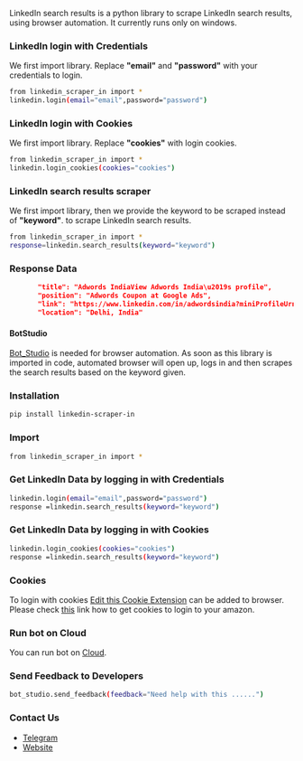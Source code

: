 LinkedIn search results is a python library to scrape LinkedIn search results, using browser automation. 
It currently runs only on windows.

### LinkedIn login with Credentials
We first import library. Replace **"email"** and **"password"** with your credentials to login.
```sh
from linkedin_scraper_in import *
linkedin.login(email="email",password="password")
```

### LinkedIn login with Cookies 
We first import library. Replace **"cookies"** with login cookies.
```sh
from linkedin_scraper_in import *
linkedin.login_cookies(cookies="cookies")
```

### LinkedIn search results scraper
We first import library, then we provide the keyword to be scraped instead of **"keyword"**. to scrape LinkedIn search results.
```sh
from linkedin_scraper_in import *
response=linkedin.search_results(keyword="keyword")
```
### Response Data
```json
       "title": "Adwords IndiaView Adwords India\u2019s profile",
       "position": "Adwords Coupon at Google Ads",
       "link": "https://www.linkedin.com/in/adwordsindia?miniProfileUrn=urn%3Ali%3Afs_miniProfile%3AACoAACvkQm8BiUuA9BgIlufcCW1I678EGwE77yg",
       "location": "Delhi, India"
```


#### BotStudio
[Bot_Studio](https://pypi.org/project/bot_studio/) is needed for browser automation. As soon as this library is imported in code, automated browser will open up, logs in and then scrapes the search results based on the keyword given.


### Installation

```sh
pip install linkedin-scraper-in
```

### Import
```sh
from linkedin_scraper_in import *
```

### Get LinkedIn Data by logging in with Credentials 
```sh
linkedin.login(email="email",password="password")
response =linkedin.search_results(keyword="keyword")
```

### Get LinkedIn Data by logging in with Cookies
```sh
linkedin.login_cookies(cookies="cookies")
response =linkedin.search_results(keyword="keyword")
```
### Cookies
To login with cookies [Edit this Cookie Extension](https://chrome.google.com/webstore/detail/editthiscookie/fngmhnnpilhplaeedifhccceomclgfbg?hl=en) can be added to browser. Please check [this](https://abhishek-chaudhary.medium.com/how-to-get-cookies-of-any-website-from-browser-22b3d6348ed2) link how to get cookies to login to your amazon.

### Run bot on Cloud
You can run bot on [Cloud](https://datakund.com/products/linkedin-profile-results-scraper).

### Send Feedback to Developers
```sh
bot_studio.send_feedback(feedback="Need help with this ......")
```

### Contact Us
* [Telegram](https://t.me/datakund)
* [Website](https://datakund.com)

